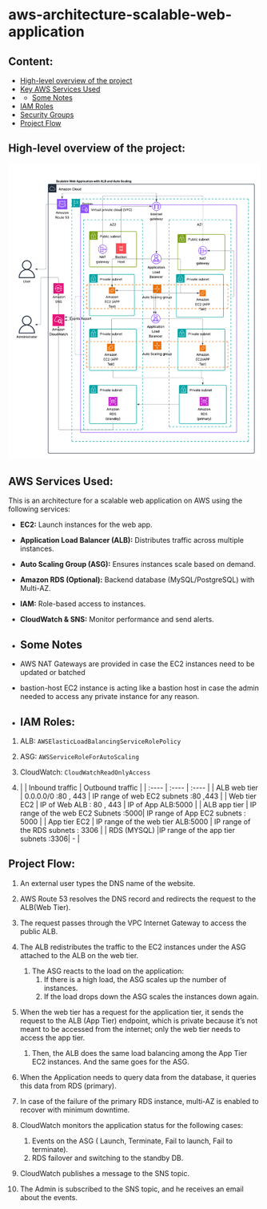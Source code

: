 # aws-architecture-scalable-web-application
## Content:
- [High-level overview of the project](#high-level-overview-of-the-project)
- [Key AWS Services Used](#key-aws-services-used)
- - [Some Notes](#some-notes)
- [IAM Roles](#some-notes)
- [Security Groups](#security-groups)
- [Project Flow](#project-flow)
## High-level overview of the project:
![Architecture](Image.png)
## AWS Services Used:
This is an architecture for a scalable web application on AWS using the following services:

* **EC2:** Launch instances for the web app.  
* **Application Load Balancer (ALB):** Distributes traffic across multiple instances.  
* **Auto Scaling Group (ASG):** Ensures instances scale based on demand.  
* **Amazon RDS (Optional):** Backend database (MySQL/PostgreSQL) with Multi-AZ.  
* **IAM:** Role-based access to instances.  
* **CloudWatch & SNS:** Monitor performance and send alerts.
* ## Some Notes

* AWS NAT Gateways are provided in case the EC2 instances need to be updated or batched  
*  bastion-host EC2 instance is acting like a bastion host in case the admin needed to access any private instance for any reason.

*  ## IAM Roles:

1. ALB: `AWSElasticLoadBalancingServiceRolePolicy`
2. ASG: `AWSServiceRoleForAutoScaling`
3. CloudWatch: `CloudWatchReadOnlyAccess`

4. |              | Inbound traffic                      | Outbound traffic                       |
| :----        | :----                                | :----                                  |
| ALB web tier | 0.0.0.0/0  :80 , 443                 | IP range of web EC2 subnets :80 ,443   |
| Web tier EC2 | IP of Web ALB : 80 , 443             | IP of App ALB:5000                     |
| ALB app tier | IP range of the web EC2 Subnets :5000| IP range of App EC2 subnets : 5000     |
| App tier EC2 | IP range of the web tier ALB:5000    | IP range of the RDS subnets : 3306     |
| RDS (MYSQL)  |IP range of the app tier subnets :3306| -                                      |


## Project Flow:

1. An external user types the DNS name of the website.  

2. AWS Route 53 resolves the DNS record and redirects the request to the ALB(Web Tier).  

3. The request passes through the VPC Internet Gateway to access the public ALB.  

4. The ALB redistributes the traffic to the EC2 instances under the ASG attached 
to the ALB on the web tier.  
   1. The ASG reacts to the load on the application:  
      1. If there is a high load, the ASG scales up the number of instances.  
      2. If the load drops down the ASG scales the instances down again.  
5. When the web tier has a request for the application tier, it sends the request to the ALB (App Tier) endpoint, which is private because it’s not meant to be accessed from the internet; only the web tier needs to access the app tier.  
   1. Then, the ALB does the same load balancing among the App Tier EC2 instances. And the same goes for the ASG.  

6. When the Application needs to query data from the database, it queries this data from RDS (primary).  
7. In case of the failure of the primary RDS instance, multi-AZ is enabled to recover with minimum downtime.  
8. CloudWatch monitors the application status for the following cases:  
   1. Events on the ASG ( Launch, Terminate, Fail to launch, Fail to terminate).  
   2. RDS failover and switching to the standby DB.  
9. CloudWatch publishes a message to the SNS topic.  
10.  The Admin is subscribed to the SNS topic, and he receives an email about the events.



